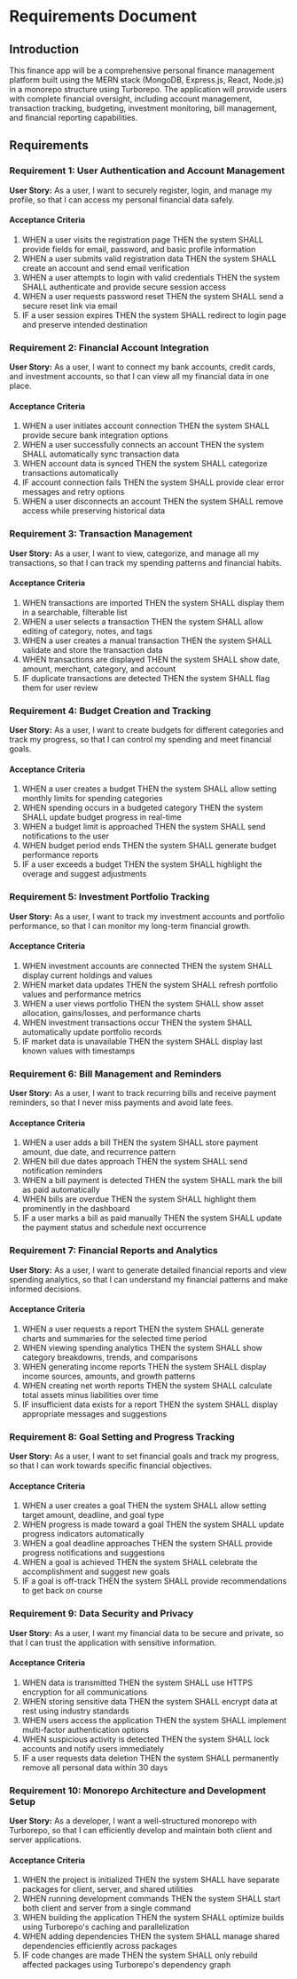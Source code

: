 # Requirements Document

## Introduction

This finance app will be a comprehensive personal finance management platform built using the MERN stack (MongoDB, Express.js, React, Node.js) in a monorepo structure using Turborepo. The application will provide users with complete financial oversight, including account management, transaction tracking, budgeting, investment monitoring, bill management, and financial reporting capabilities.

## Requirements

### Requirement 1: User Authentication and Account Management

**User Story:** As a user, I want to securely register, login, and manage my profile, so that I can access my personal financial data safely.

#### Acceptance Criteria

1. WHEN a user visits the registration page THEN the system SHALL provide fields for email, password, and basic profile information
2. WHEN a user submits valid registration data THEN the system SHALL create an account and send email verification
3. WHEN a user attempts to login with valid credentials THEN the system SHALL authenticate and provide secure session access
4. WHEN a user requests password reset THEN the system SHALL send a secure reset link via email
5. IF a user session expires THEN the system SHALL redirect to login page and preserve intended destination

### Requirement 2: Financial Account Integration

**User Story:** As a user, I want to connect my bank accounts, credit cards, and investment accounts, so that I can view all my financial data in one place.

#### Acceptance Criteria

1. WHEN a user initiates account connection THEN the system SHALL provide secure bank integration options
2. WHEN a user successfully connects an account THEN the system SHALL automatically sync transaction data
3. WHEN account data is synced THEN the system SHALL categorize transactions automatically
4. IF account connection fails THEN the system SHALL provide clear error messages and retry options
5. WHEN a user disconnects an account THEN the system SHALL remove access while preserving historical data

### Requirement 3: Transaction Management

**User Story:** As a user, I want to view, categorize, and manage all my transactions, so that I can track my spending patterns and financial habits.

#### Acceptance Criteria

1. WHEN transactions are imported THEN the system SHALL display them in a searchable, filterable list
2. WHEN a user selects a transaction THEN the system SHALL allow editing of category, notes, and tags
3. WHEN a user creates a manual transaction THEN the system SHALL validate and store the transaction data
4. WHEN transactions are displayed THEN the system SHALL show date, amount, merchant, category, and account
5. IF duplicate transactions are detected THEN the system SHALL flag them for user review

### Requirement 4: Budget Creation and Tracking

**User Story:** As a user, I want to create budgets for different categories and track my progress, so that I can control my spending and meet financial goals.

#### Acceptance Criteria

1. WHEN a user creates a budget THEN the system SHALL allow setting monthly limits for spending categories
2. WHEN spending occurs in a budgeted category THEN the system SHALL update budget progress in real-time
3. WHEN a budget limit is approached THEN the system SHALL send notifications to the user
4. WHEN budget period ends THEN the system SHALL generate budget performance reports
5. IF a user exceeds a budget THEN the system SHALL highlight the overage and suggest adjustments

### Requirement 5: Investment Portfolio Tracking

**User Story:** As a user, I want to track my investment accounts and portfolio performance, so that I can monitor my long-term financial growth.

#### Acceptance Criteria

1. WHEN investment accounts are connected THEN the system SHALL display current holdings and values
2. WHEN market data updates THEN the system SHALL refresh portfolio values and performance metrics
3. WHEN a user views portfolio THEN the system SHALL show asset allocation, gains/losses, and performance charts
4. WHEN investment transactions occur THEN the system SHALL automatically update portfolio records
5. IF market data is unavailable THEN the system SHALL display last known values with timestamps

### Requirement 6: Bill Management and Reminders

**User Story:** As a user, I want to track recurring bills and receive payment reminders, so that I never miss payments and avoid late fees.

#### Acceptance Criteria

1. WHEN a user adds a bill THEN the system SHALL store payment amount, due date, and recurrence pattern
2. WHEN bill due dates approach THEN the system SHALL send notification reminders
3. WHEN a bill payment is detected THEN the system SHALL mark the bill as paid automatically
4. WHEN bills are overdue THEN the system SHALL highlight them prominently in the dashboard
5. IF a user marks a bill as paid manually THEN the system SHALL update the payment status and schedule next occurrence

### Requirement 7: Financial Reports and Analytics

**User Story:** As a user, I want to generate detailed financial reports and view spending analytics, so that I can understand my financial patterns and make informed decisions.

#### Acceptance Criteria

1. WHEN a user requests a report THEN the system SHALL generate charts and summaries for the selected time period
2. WHEN viewing spending analytics THEN the system SHALL show category breakdowns, trends, and comparisons
3. WHEN generating income reports THEN the system SHALL display income sources, amounts, and growth patterns
4. WHEN creating net worth reports THEN the system SHALL calculate total assets minus liabilities over time
5. IF insufficient data exists for a report THEN the system SHALL display appropriate messages and suggestions

### Requirement 8: Goal Setting and Progress Tracking

**User Story:** As a user, I want to set financial goals and track my progress, so that I can work towards specific financial objectives.

#### Acceptance Criteria

1. WHEN a user creates a goal THEN the system SHALL allow setting target amount, deadline, and goal type
2. WHEN progress is made toward a goal THEN the system SHALL update progress indicators automatically
3. WHEN a goal deadline approaches THEN the system SHALL provide progress notifications and suggestions
4. WHEN a goal is achieved THEN the system SHALL celebrate the accomplishment and suggest new goals
5. IF a goal is off-track THEN the system SHALL provide recommendations to get back on course

### Requirement 9: Data Security and Privacy

**User Story:** As a user, I want my financial data to be secure and private, so that I can trust the application with sensitive information.

#### Acceptance Criteria

1. WHEN data is transmitted THEN the system SHALL use HTTPS encryption for all communications
2. WHEN storing sensitive data THEN the system SHALL encrypt data at rest using industry standards
3. WHEN users access the application THEN the system SHALL implement multi-factor authentication options
4. WHEN suspicious activity is detected THEN the system SHALL lock accounts and notify users immediately
5. IF a user requests data deletion THEN the system SHALL permanently remove all personal data within 30 days

### Requirement 10: Monorepo Architecture and Development Setup

**User Story:** As a developer, I want a well-structured monorepo with Turborepo, so that I can efficiently develop and maintain both client and server applications.

#### Acceptance Criteria

1. WHEN the project is initialized THEN the system SHALL have separate packages for client, server, and shared utilities
2. WHEN running development commands THEN the system SHALL start both client and server from a single command
3. WHEN building the application THEN the system SHALL optimize builds using Turborepo's caching and parallelization
4. WHEN adding dependencies THEN the system SHALL manage shared dependencies efficiently across packages
5. IF code changes are made THEN the system SHALL only rebuild affected packages using Turborepo's dependency graph